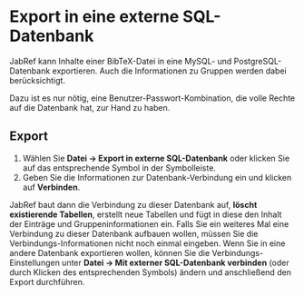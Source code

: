 # Export in eine externe SQL-Datenbank

JabRef kann Inhalte einer BibTeX-Datei in eine MySQL- und PostgreSQL-Datenbank exportieren. Auch die Informationen zu Gruppen werden dabei berücksichtigt.

Dazu ist es nur nötig, eine Benutzer-Passwort-Kombination, die volle Rechte auf die Datenbank hat, zur Hand zu haben.

## Export

1.  Wählen Sie **Datei -&gt; Export in externe SQL-Datenbank** oder klicken Sie auf das entsprechende Symbol in der Symbolleiste.
2.  Geben Sie die Informationen zur Datenbank-Verbindung ein und klicken auf **Verbinden**.

JabRef baut dann die Verbindung zu dieser Datenbank auf, **löscht existierende Tabellen**, erstellt neue Tabellen und fügt in diese den Inhalt der Einträge und Gruppeninformationen ein. Falls Sie ein weiteres Mal eine Verbindung zu dieser Datenbank aufbauen wollen, müssen Sie die Verbindungs-Informationen nicht noch einmal eingeben. Wenn Sie in eine andere Datenbank exportieren wollen, können Sie die Verbindungs-Einstellungen unter **Datei -&gt; Mit externer SQL-Datenbank verbinden** (oder durch Klicken des entsprechenden Symbols) ändern und anschließend den Export durchführen.
